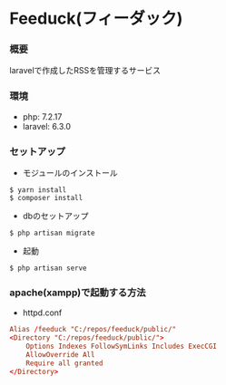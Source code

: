 # Feeduck(フィーダック)

### 概要

laravelで作成したRSSを管理するサービス

### 環境

- php: 7.2.17
- laravel: 6.3.0

### セットアップ

- モジュールのインストール

```shell
$ yarn install
$ composer install
```

- dbのセットアップ

```shell
$ php artisan migrate
```


- 起動

```shell
$ php artisan serve
```

### apache(xampp)で起動する方法

- httpd.conf

```conf
Alias /feeduck "C:/repos/feeduck/public/"
<Directory "C:/repos/feeduck/public/">
    Options Indexes FollowSymLinks Includes ExecCGI
    AllowOverride All
    Require all granted
</Directory>
```




